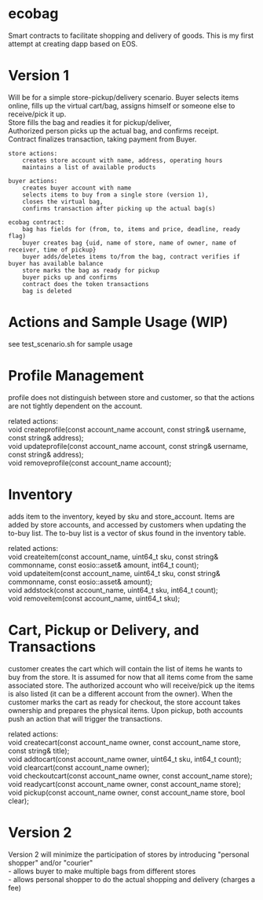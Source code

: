 # ecobag
Smart contracts to facilitate shopping and delivery of goods. This is my first attempt at creating dapp based on EOS.


# Version 1 
Will be for a simple store-pickup/delivery scenario. 
    Buyer selects items online, fills up the virtual cart/bag, assigns himself or someone else to receive/pick it up.  
    Store fills the bag and readies it for pickup/deliver,  
    Authorized person picks up the actual bag, and confirms receipt.  
    Contract finalizes transaction, taking payment from Buyer.  
  
    store actions:  
        creates store account with name, address, operating hours  
        maintains a list of available products  
  
    buyer actions:  
        creates buyer account with name  
        selects items to buy from a single store (version 1),  
        closes the virtual bag,  
        confirms transaction after picking up the actual bag(s)  
  
    ecobag contract:  
        bag has fields for (from, to, items and price, deadline, ready flag)  
        buyer creates bag {uid, name of store, name of owner, name of receiver, time of pickup}  
        buyer adds/deletes items to/from the bag, contract verifies if buyer has available balance  
        store marks the bag as ready for pickup  
        buyer picks up and confirms  
        contract does the token transactions  
        bag is deleted  
  
  
# Actions and Sample Usage (WIP)
see test_scenario.sh for sample usage

# Profile Management  
profile does not distinguish between store and customer, so that the actions are not tightly dependent on the account.  
  
related actions:  
void createprofile(const account_name account, const string& username, const string& address);  
void updateprofile(const account_name account, const string& username, const string& address);  
void removeprofile(const account_name account);  
  
# Inventory
adds item to the inventory, keyed by sku and store_account. Items are added by store accounts, and accessed by customers when updating the to-buy list. The to-buy list is a vector of skus found in the inventory table.
  
related actions:  
void createitem(const account_name, uint64_t sku, const string& commonname, const eosio::asset& amount, int64_t count);  
void updateitem(const account_name, uint64_t sku, const string& commonname, const eosio::asset& amount);  
void addstock(const account_name, uint64_t sku, int64_t count);  
void removeitem(const account_name, uint64_t sku);  
    
# Cart, Pickup or Delivery, and Transactions
customer creates the cart which will contain the list of items he wants to buy from the store. It is assumed for now that all items come from the same associated store. The authorized account who will receive/pick up the items is also listed (it can be a different account from the owner). When the customer marks the cart as ready for checkout, the store account takes ownership and prepares the physical items. Upon pickup, both accounts push an action that will trigger the transactions.  
  
related actions:  
void createcart(const account_name owner, const account_name store, const string& title);  
void addtocart(const account_name owner, uint64_t sku, int64_t count);  
void clearcart(const account_name owner);  
void checkoutcart(const account_name owner, const account_name store);  
void readycart(const account_name owner, const account_name store);  
void pickup(const account_name owner, const account_name store, bool clear);  
    
# Version 2  
Version 2 will minimize the participation of stores by introducing "personal shopper" and/or "courier"  
        - allows buyer to make multiple bags from different stores  
        - allows personal shopper to do the actual shopping and delivery (charges a fee)  
        
        
 
